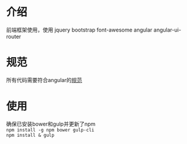 # 介绍

前端框架使用，使用 jquery bootstrap font-awesome angular angular-ui-router

# 规范
所有代码需要符合angular的[规范](https://github.com/johnpapa/angular-styleguide/blob/vscode/snips/i18n/zh-CN.md)

# 使用
确保已安装bower和gulp并更新了npm <br>
`npm install -g npm bower gulp-cli` <br>
`npm install & gulp`